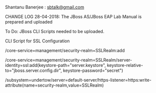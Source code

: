 Shantanu Banerjee : sbtalk@gmail.com

CHANGE LOG
28-04-2018: The JBoss AS/JBoss EAP Lab Manual is prepared and uploaded


To Do:
JBoss CLI Scripts needed to be uploaded.

CLI Script for SSL Configuration

/core-service=management/security-realm=SSLRealm:add

/core-service=management/security-realm=SSLRealm/server-identity=ssl:add(keystore-path="server.keystore", keystore-relative-to="jboss.server.config.dir", keystore-password="secret")

/subsystem=undertow/server=default-server/https-listener=https:write-attribute(name=security-realm,value=SSLRealm)

